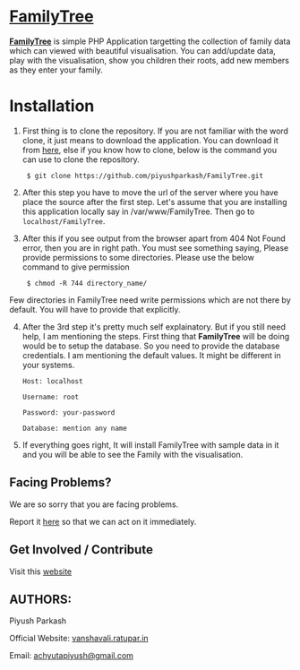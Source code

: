 [FamilyTree](http://vanshavali.ratupar.in)
==========

**[FamilyTree](http://vanshavali.ratupar.in)** is simple PHP Application targetting the collection of family data which can viewed with beautiful visualisation. You can add/update data, play with the visualisation, show you children their roots, add new members as they enter your family.


Installation
============

1. First thing is to clone the repository. If you are not familiar with the word clone, it just means to download the application. You can download it from [here](https://github.com/piyushparkash/FamilyTree/archive/develop.zip), else if you know how to clone, below is the command you can use to clone the repository.

		$ git clone https://github.com/piyushparkash/FamilyTree.git


2. After this step you have to move the url of the server where you have place the source after the first step. Let's assume that you are installing this application locally say in /var/www/FamilyTree. Then go to `localhost/FamilyTree`. 

3. After this if you see output from the browser apart from 404 Not Found error, then you are in right path. You must see something saying, Please provide permissions to some directories. Please use the below command to give permission 

		$ chmod -R 744 directory_name/

Few directories in FamilyTree need write permissions which are not there by default. You will have to provide that explicitly.

4. After the 3rd step it's pretty much self explainatory. But if you still need help, I am mentioning the steps. First thing that **FamilyTree** will be doing would be to setup the database. So you need to provide the database credentials. I am mentioning the default values. It might be different in your systems.
	
	`Host: localhost`
	
	`Username: root`
	
	`Password: your-password`
	
	`Database: mention any name`

5) If everything goes right, It will install FamilyTree with sample data in it and you will be able to see the Family with the visualisation.

Facing Problems?
-----------------------

We are so sorry that you are facing problems.

Report it [here](https://github.com/piyushparkash/FamilyTree/issues) so that we can act on it immediately.

Get Involved / Contribute
-------------------------

Visit this [website](http://vanshavali.ratupar.in) 

AUTHORS:
--------

Piyush Parkash

Official Website: [vanshavali.ratupar.in](http://vanshavali.ratupar.in)

Email: achyutapiyush@gmail.com
